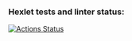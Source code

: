 ### Hexlet tests and linter status:
[![Actions Status](https://github.com/Habited/python-project-50/actions/workflows/hexlet-check.yml/badge.svg)](https://github.com/Habited/python-project-50/actions)